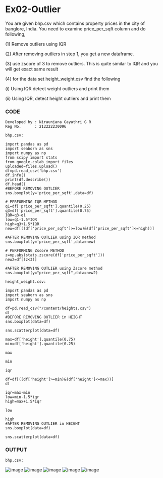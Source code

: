 # Ex02-Outlier
You are given bhp.csv which contains property prices in the city of banglore, India. You need to examine price_per_sqft column and do following,

(1) Remove outliers using IQR

(2) After removing outliers in step 1, you get a new dataframe.

(3) use zscore of 3 to remove outliers. This is quite similar to IQR and you will get exact same result

(4) for the data set height_weight.csv find the following

(i) Using IQR detect weight outliers and print them

(ii) Using IQR, detect height outliers and print them

### CODE
```
Developed by : Niraunjana Gayathri G R
Reg No.      : 212222230096
```
```
bhp.csv:
```
```
import pandas as pd
import seaborn as sns
import numpy as np
from scipy import stats
from google.colab import files
uploaded=files.upload()
df=pd.read_csv('bhp.csv')
df.info()
print(df.describe())
df.head()
#BEFORE REMOVING OUTLIER
sns.boxplot(y='price_per_sqft',data=df)

# PERFORMING IQR METHOD
q1=df['price_per_sqft'].quantile(0.25)
q3=df['price_per_sqft'].quantile(0.75)
IQR=q3-q1
low=q1-1.5*IQR
high=q3+1.5*IQR
new=df[((df['price_per_sqft']>=low)&(df['price_per_sqft']<=high))]

#AFTER REMOVING OUTLIER using IQR method
sns.boxplot(y='price_per_sqft',data=new)

# PERFORMING Zscore METHOD
z=np.abs(stats.zscore(df['price_per_sqft']))
new2=df[(z<3)]

#AFTER REMOVING OUTLIER using Zscore method
sns.boxplot(y="price_per_sqft",data=new2)
```
```
height_weight.csv:
```
```
import pandas as pd
import seaborn as sns
import numpy as np

df=pd.read_csv("/content/heights.csv")
df
#BEFORE REMOVING OUTLIER in HEIGHT
sns.boxplot(data=df)

sns.scatterplot(data=df)

max=df['height'].quantile(0.75)
min=df['height'].quantile(0.25)

max

min

iqr

df=df[((df['height']>=min)&(df['height']<=max))]
df

iqr=max-min
low=min-1.5*iqr
high=max+1.5*iqr

low

high
#AFTER REMOVING OUTLIER in HEIGHT
sns.boxplot(data=df)

sns.scatterplot(data=df)
```
### OUTPUT
```
bhp.csv:
```
![image](https://github.com/niraunjana/ODD2023---Datascience---Ex-02/assets/119395610/72c9a159-de91-428f-ad80-3a2521e1956f)
![image](https://github.com/niraunjana/ODD2023---Datascience---Ex-02/assets/119395610/e62ab5d3-c439-4aad-ac00-c28f384aea5a)
![image](https://github.com/niraunjana/ODD2023---Datascience---Ex-02/assets/119395610/268dc92d-96ed-41ed-8afa-9656208bfa0f)
![image](https://github.com/niraunjana/ODD2023---Datascience---Ex-02/assets/119395610/c419f53b-2ac1-4ca6-bb52-e9e02266a66d)
![image](https://github.com/niraunjana/ODD2023---Datascience---Ex-02/assets/119395610/4b8442ae-af1c-4bb1-970b-40939d1cbfc1)


